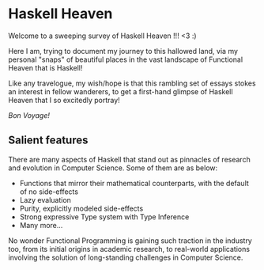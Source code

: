 # Haskell Heaven

Welcome to a sweeping survey of Haskell Heaven !!! &lt;3 :)

Here I am, trying to document my journey to this hallowed land, via my personal "snaps" of beautiful places in the vast landscape of Functional Heaven that is Haskell! 

Like any travelogue, my wish/hope is that this rambling set of essays stokes an interest in fellow wanderers, to get a first-hand glimpse of Haskell Heaven that I so excitedly portray! 

_Bon Voyage!_

## Salient features

There are many aspects of Haskell that stand out as pinnacles of research and evolution in Computer Science. Some of them are as below:

+ Functions that mirror their mathematical counterparts, with the default of no side-effects
+ Lazy evaluation
+ Purity, explicitly modeled side-effects
+ Strong expressive Type system with Type Inference
+ Many more...

No wonder Functional Programming is gaining such traction in the industry too, from its initial origins in academic research, to real-world applications involving the solution of long-standing challenges in Computer Science.
